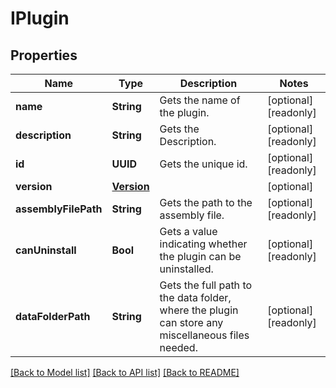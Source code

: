 # IPlugin

## Properties
Name | Type | Description | Notes
------------ | ------------- | ------------- | -------------
**name** | **String** | Gets the name of the plugin. | [optional] [readonly] 
**description** | **String** | Gets the Description. | [optional] [readonly] 
**id** | **UUID** | Gets the unique id. | [optional] [readonly] 
**version** | [**Version**](Version.md) |  | [optional] 
**assemblyFilePath** | **String** | Gets the path to the assembly file. | [optional] [readonly] 
**canUninstall** | **Bool** | Gets a value indicating whether the plugin can be uninstalled. | [optional] [readonly] 
**dataFolderPath** | **String** | Gets the full path to the data folder, where the plugin can store any miscellaneous files needed. | [optional] [readonly] 

[[Back to Model list]](../README.md#documentation-for-models) [[Back to API list]](../README.md#documentation-for-api-endpoints) [[Back to README]](../README.md)


